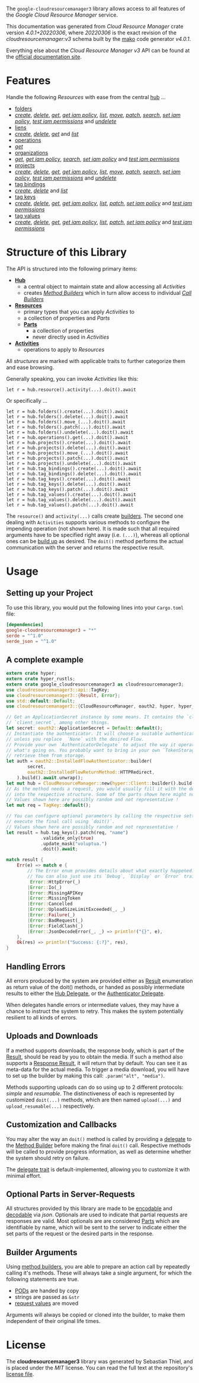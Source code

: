 <!---
DO NOT EDIT !
This file was generated automatically from 'src/generator/templates/api/README.md.mako'
DO NOT EDIT !
-->
The `google-cloudresourcemanager3` library allows access to all features of the *Google Cloud Resource Manager* service.

This documentation was generated from *Cloud Resource Manager* crate version *4.0.1+20220306*, where *20220306* is the exact revision of the *cloudresourcemanager:v3* schema built by the [mako](http://www.makotemplates.org/) code generator *v4.0.1*.

Everything else about the *Cloud Resource Manager* *v3* API can be found at the
[official documentation site](https://cloud.google.com/resource-manager).
# Features

Handle the following *Resources* with ease from the central [hub](https://docs.rs/google-cloudresourcemanager3/4.0.1+20220306/google_cloudresourcemanager3/CloudResourceManager) ... 

* [folders](https://docs.rs/google-cloudresourcemanager3/4.0.1+20220306/google_cloudresourcemanager3/api::Folder)
 * [*create*](https://docs.rs/google-cloudresourcemanager3/4.0.1+20220306/google_cloudresourcemanager3/api::FolderCreateCall), [*delete*](https://docs.rs/google-cloudresourcemanager3/4.0.1+20220306/google_cloudresourcemanager3/api::FolderDeleteCall), [*get*](https://docs.rs/google-cloudresourcemanager3/4.0.1+20220306/google_cloudresourcemanager3/api::FolderGetCall), [*get iam policy*](https://docs.rs/google-cloudresourcemanager3/4.0.1+20220306/google_cloudresourcemanager3/api::FolderGetIamPolicyCall), [*list*](https://docs.rs/google-cloudresourcemanager3/4.0.1+20220306/google_cloudresourcemanager3/api::FolderListCall), [*move*](https://docs.rs/google-cloudresourcemanager3/4.0.1+20220306/google_cloudresourcemanager3/api::FolderMoveCall), [*patch*](https://docs.rs/google-cloudresourcemanager3/4.0.1+20220306/google_cloudresourcemanager3/api::FolderPatchCall), [*search*](https://docs.rs/google-cloudresourcemanager3/4.0.1+20220306/google_cloudresourcemanager3/api::FolderSearchCall), [*set iam policy*](https://docs.rs/google-cloudresourcemanager3/4.0.1+20220306/google_cloudresourcemanager3/api::FolderSetIamPolicyCall), [*test iam permissions*](https://docs.rs/google-cloudresourcemanager3/4.0.1+20220306/google_cloudresourcemanager3/api::FolderTestIamPermissionCall) and [*undelete*](https://docs.rs/google-cloudresourcemanager3/4.0.1+20220306/google_cloudresourcemanager3/api::FolderUndeleteCall)
* [liens](https://docs.rs/google-cloudresourcemanager3/4.0.1+20220306/google_cloudresourcemanager3/api::Lien)
 * [*create*](https://docs.rs/google-cloudresourcemanager3/4.0.1+20220306/google_cloudresourcemanager3/api::LienCreateCall), [*delete*](https://docs.rs/google-cloudresourcemanager3/4.0.1+20220306/google_cloudresourcemanager3/api::LienDeleteCall), [*get*](https://docs.rs/google-cloudresourcemanager3/4.0.1+20220306/google_cloudresourcemanager3/api::LienGetCall) and [*list*](https://docs.rs/google-cloudresourcemanager3/4.0.1+20220306/google_cloudresourcemanager3/api::LienListCall)
* [operations](https://docs.rs/google-cloudresourcemanager3/4.0.1+20220306/google_cloudresourcemanager3/api::Operation)
 * [*get*](https://docs.rs/google-cloudresourcemanager3/4.0.1+20220306/google_cloudresourcemanager3/api::OperationGetCall)
* [organizations](https://docs.rs/google-cloudresourcemanager3/4.0.1+20220306/google_cloudresourcemanager3/api::Organization)
 * [*get*](https://docs.rs/google-cloudresourcemanager3/4.0.1+20220306/google_cloudresourcemanager3/api::OrganizationGetCall), [*get iam policy*](https://docs.rs/google-cloudresourcemanager3/4.0.1+20220306/google_cloudresourcemanager3/api::OrganizationGetIamPolicyCall), [*search*](https://docs.rs/google-cloudresourcemanager3/4.0.1+20220306/google_cloudresourcemanager3/api::OrganizationSearchCall), [*set iam policy*](https://docs.rs/google-cloudresourcemanager3/4.0.1+20220306/google_cloudresourcemanager3/api::OrganizationSetIamPolicyCall) and [*test iam permissions*](https://docs.rs/google-cloudresourcemanager3/4.0.1+20220306/google_cloudresourcemanager3/api::OrganizationTestIamPermissionCall)
* [projects](https://docs.rs/google-cloudresourcemanager3/4.0.1+20220306/google_cloudresourcemanager3/api::Project)
 * [*create*](https://docs.rs/google-cloudresourcemanager3/4.0.1+20220306/google_cloudresourcemanager3/api::ProjectCreateCall), [*delete*](https://docs.rs/google-cloudresourcemanager3/4.0.1+20220306/google_cloudresourcemanager3/api::ProjectDeleteCall), [*get*](https://docs.rs/google-cloudresourcemanager3/4.0.1+20220306/google_cloudresourcemanager3/api::ProjectGetCall), [*get iam policy*](https://docs.rs/google-cloudresourcemanager3/4.0.1+20220306/google_cloudresourcemanager3/api::ProjectGetIamPolicyCall), [*list*](https://docs.rs/google-cloudresourcemanager3/4.0.1+20220306/google_cloudresourcemanager3/api::ProjectListCall), [*move*](https://docs.rs/google-cloudresourcemanager3/4.0.1+20220306/google_cloudresourcemanager3/api::ProjectMoveCall), [*patch*](https://docs.rs/google-cloudresourcemanager3/4.0.1+20220306/google_cloudresourcemanager3/api::ProjectPatchCall), [*search*](https://docs.rs/google-cloudresourcemanager3/4.0.1+20220306/google_cloudresourcemanager3/api::ProjectSearchCall), [*set iam policy*](https://docs.rs/google-cloudresourcemanager3/4.0.1+20220306/google_cloudresourcemanager3/api::ProjectSetIamPolicyCall), [*test iam permissions*](https://docs.rs/google-cloudresourcemanager3/4.0.1+20220306/google_cloudresourcemanager3/api::ProjectTestIamPermissionCall) and [*undelete*](https://docs.rs/google-cloudresourcemanager3/4.0.1+20220306/google_cloudresourcemanager3/api::ProjectUndeleteCall)
* [tag bindings](https://docs.rs/google-cloudresourcemanager3/4.0.1+20220306/google_cloudresourcemanager3/api::TagBinding)
 * [*create*](https://docs.rs/google-cloudresourcemanager3/4.0.1+20220306/google_cloudresourcemanager3/api::TagBindingCreateCall), [*delete*](https://docs.rs/google-cloudresourcemanager3/4.0.1+20220306/google_cloudresourcemanager3/api::TagBindingDeleteCall) and [*list*](https://docs.rs/google-cloudresourcemanager3/4.0.1+20220306/google_cloudresourcemanager3/api::TagBindingListCall)
* [tag keys](https://docs.rs/google-cloudresourcemanager3/4.0.1+20220306/google_cloudresourcemanager3/api::TagKey)
 * [*create*](https://docs.rs/google-cloudresourcemanager3/4.0.1+20220306/google_cloudresourcemanager3/api::TagKeyCreateCall), [*delete*](https://docs.rs/google-cloudresourcemanager3/4.0.1+20220306/google_cloudresourcemanager3/api::TagKeyDeleteCall), [*get*](https://docs.rs/google-cloudresourcemanager3/4.0.1+20220306/google_cloudresourcemanager3/api::TagKeyGetCall), [*get iam policy*](https://docs.rs/google-cloudresourcemanager3/4.0.1+20220306/google_cloudresourcemanager3/api::TagKeyGetIamPolicyCall), [*list*](https://docs.rs/google-cloudresourcemanager3/4.0.1+20220306/google_cloudresourcemanager3/api::TagKeyListCall), [*patch*](https://docs.rs/google-cloudresourcemanager3/4.0.1+20220306/google_cloudresourcemanager3/api::TagKeyPatchCall), [*set iam policy*](https://docs.rs/google-cloudresourcemanager3/4.0.1+20220306/google_cloudresourcemanager3/api::TagKeySetIamPolicyCall) and [*test iam permissions*](https://docs.rs/google-cloudresourcemanager3/4.0.1+20220306/google_cloudresourcemanager3/api::TagKeyTestIamPermissionCall)
* [tag values](https://docs.rs/google-cloudresourcemanager3/4.0.1+20220306/google_cloudresourcemanager3/api::TagValue)
 * [*create*](https://docs.rs/google-cloudresourcemanager3/4.0.1+20220306/google_cloudresourcemanager3/api::TagValueCreateCall), [*delete*](https://docs.rs/google-cloudresourcemanager3/4.0.1+20220306/google_cloudresourcemanager3/api::TagValueDeleteCall), [*get*](https://docs.rs/google-cloudresourcemanager3/4.0.1+20220306/google_cloudresourcemanager3/api::TagValueGetCall), [*get iam policy*](https://docs.rs/google-cloudresourcemanager3/4.0.1+20220306/google_cloudresourcemanager3/api::TagValueGetIamPolicyCall), [*list*](https://docs.rs/google-cloudresourcemanager3/4.0.1+20220306/google_cloudresourcemanager3/api::TagValueListCall), [*patch*](https://docs.rs/google-cloudresourcemanager3/4.0.1+20220306/google_cloudresourcemanager3/api::TagValuePatchCall), [*set iam policy*](https://docs.rs/google-cloudresourcemanager3/4.0.1+20220306/google_cloudresourcemanager3/api::TagValueSetIamPolicyCall) and [*test iam permissions*](https://docs.rs/google-cloudresourcemanager3/4.0.1+20220306/google_cloudresourcemanager3/api::TagValueTestIamPermissionCall)




# Structure of this Library

The API is structured into the following primary items:

* **[Hub](https://docs.rs/google-cloudresourcemanager3/4.0.1+20220306/google_cloudresourcemanager3/CloudResourceManager)**
    * a central object to maintain state and allow accessing all *Activities*
    * creates [*Method Builders*](https://docs.rs/google-cloudresourcemanager3/4.0.1+20220306/google_cloudresourcemanager3/client::MethodsBuilder) which in turn
      allow access to individual [*Call Builders*](https://docs.rs/google-cloudresourcemanager3/4.0.1+20220306/google_cloudresourcemanager3/client::CallBuilder)
* **[Resources](https://docs.rs/google-cloudresourcemanager3/4.0.1+20220306/google_cloudresourcemanager3/client::Resource)**
    * primary types that you can apply *Activities* to
    * a collection of properties and *Parts*
    * **[Parts](https://docs.rs/google-cloudresourcemanager3/4.0.1+20220306/google_cloudresourcemanager3/client::Part)**
        * a collection of properties
        * never directly used in *Activities*
* **[Activities](https://docs.rs/google-cloudresourcemanager3/4.0.1+20220306/google_cloudresourcemanager3/client::CallBuilder)**
    * operations to apply to *Resources*

All *structures* are marked with applicable traits to further categorize them and ease browsing.

Generally speaking, you can invoke *Activities* like this:

```Rust,ignore
let r = hub.resource().activity(...).doit().await
```

Or specifically ...

```ignore
let r = hub.folders().create(...).doit().await
let r = hub.folders().delete(...).doit().await
let r = hub.folders().move_(...).doit().await
let r = hub.folders().patch(...).doit().await
let r = hub.folders().undelete(...).doit().await
let r = hub.operations().get(...).doit().await
let r = hub.projects().create(...).doit().await
let r = hub.projects().delete(...).doit().await
let r = hub.projects().move_(...).doit().await
let r = hub.projects().patch(...).doit().await
let r = hub.projects().undelete(...).doit().await
let r = hub.tag_bindings().create(...).doit().await
let r = hub.tag_bindings().delete(...).doit().await
let r = hub.tag_keys().create(...).doit().await
let r = hub.tag_keys().delete(...).doit().await
let r = hub.tag_keys().patch(...).doit().await
let r = hub.tag_values().create(...).doit().await
let r = hub.tag_values().delete(...).doit().await
let r = hub.tag_values().patch(...).doit().await
```

The `resource()` and `activity(...)` calls create [builders][builder-pattern]. The second one dealing with `Activities` 
supports various methods to configure the impending operation (not shown here). It is made such that all required arguments have to be 
specified right away (i.e. `(...)`), whereas all optional ones can be [build up][builder-pattern] as desired.
The `doit()` method performs the actual communication with the server and returns the respective result.

# Usage

## Setting up your Project

To use this library, you would put the following lines into your `Cargo.toml` file:

```toml
[dependencies]
google-cloudresourcemanager3 = "*"
serde = "^1.0"
serde_json = "^1.0"
```

## A complete example

```Rust
extern crate hyper;
extern crate hyper_rustls;
extern crate google_cloudresourcemanager3 as cloudresourcemanager3;
use cloudresourcemanager3::api::TagKey;
use cloudresourcemanager3::{Result, Error};
use std::default::Default;
use cloudresourcemanager3::{CloudResourceManager, oauth2, hyper, hyper_rustls};

// Get an ApplicationSecret instance by some means. It contains the `client_id` and 
// `client_secret`, among other things.
let secret: oauth2::ApplicationSecret = Default::default();
// Instantiate the authenticator. It will choose a suitable authentication flow for you, 
// unless you replace  `None` with the desired Flow.
// Provide your own `AuthenticatorDelegate` to adjust the way it operates and get feedback about 
// what's going on. You probably want to bring in your own `TokenStorage` to persist tokens and
// retrieve them from storage.
let auth = oauth2::InstalledFlowAuthenticator::builder(
        secret,
        oauth2::InstalledFlowReturnMethod::HTTPRedirect,
    ).build().await.unwrap();
let mut hub = CloudResourceManager::new(hyper::Client::builder().build(hyper_rustls::HttpsConnectorBuilder::new().with_native_roots().https_or_http().enable_http1().enable_http2().build()), auth);
// As the method needs a request, you would usually fill it with the desired information
// into the respective structure. Some of the parts shown here might not be applicable !
// Values shown here are possibly random and not representative !
let mut req = TagKey::default();

// You can configure optional parameters by calling the respective setters at will, and
// execute the final call using `doit()`.
// Values shown here are possibly random and not representative !
let result = hub.tag_keys().patch(req, "name")
             .validate_only(true)
             .update_mask("voluptua.")
             .doit().await;

match result {
    Err(e) => match e {
        // The Error enum provides details about what exactly happened.
        // You can also just use its `Debug`, `Display` or `Error` traits
         Error::HttpError(_)
        |Error::Io(_)
        |Error::MissingAPIKey
        |Error::MissingToken
        |Error::Cancelled
        |Error::UploadSizeLimitExceeded(_, _)
        |Error::Failure(_)
        |Error::BadRequest(_)
        |Error::FieldClash(_)
        |Error::JsonDecodeError(_, _) => println!("{}", e),
    },
    Ok(res) => println!("Success: {:?}", res),
}

```
## Handling Errors

All errors produced by the system are provided either as [Result](https://docs.rs/google-cloudresourcemanager3/4.0.1+20220306/google_cloudresourcemanager3/client::Result) enumeration as return value of
the doit() methods, or handed as possibly intermediate results to either the 
[Hub Delegate](https://docs.rs/google-cloudresourcemanager3/4.0.1+20220306/google_cloudresourcemanager3/client::Delegate), or the [Authenticator Delegate](https://docs.rs/yup-oauth2/*/yup_oauth2/trait.AuthenticatorDelegate.html).

When delegates handle errors or intermediate values, they may have a chance to instruct the system to retry. This 
makes the system potentially resilient to all kinds of errors.

## Uploads and Downloads
If a method supports downloads, the response body, which is part of the [Result](https://docs.rs/google-cloudresourcemanager3/4.0.1+20220306/google_cloudresourcemanager3/client::Result), should be
read by you to obtain the media.
If such a method also supports a [Response Result](https://docs.rs/google-cloudresourcemanager3/4.0.1+20220306/google_cloudresourcemanager3/client::ResponseResult), it will return that by default.
You can see it as meta-data for the actual media. To trigger a media download, you will have to set up the builder by making
this call: `.param("alt", "media")`.

Methods supporting uploads can do so using up to 2 different protocols: 
*simple* and *resumable*. The distinctiveness of each is represented by customized 
`doit(...)` methods, which are then named `upload(...)` and `upload_resumable(...)` respectively.

## Customization and Callbacks

You may alter the way an `doit()` method is called by providing a [delegate](https://docs.rs/google-cloudresourcemanager3/4.0.1+20220306/google_cloudresourcemanager3/client::Delegate) to the 
[Method Builder](https://docs.rs/google-cloudresourcemanager3/4.0.1+20220306/google_cloudresourcemanager3/client::CallBuilder) before making the final `doit()` call. 
Respective methods will be called to provide progress information, as well as determine whether the system should 
retry on failure.

The [delegate trait](https://docs.rs/google-cloudresourcemanager3/4.0.1+20220306/google_cloudresourcemanager3/client::Delegate) is default-implemented, allowing you to customize it with minimal effort.

## Optional Parts in Server-Requests

All structures provided by this library are made to be [encodable](https://docs.rs/google-cloudresourcemanager3/4.0.1+20220306/google_cloudresourcemanager3/client::RequestValue) and 
[decodable](https://docs.rs/google-cloudresourcemanager3/4.0.1+20220306/google_cloudresourcemanager3/client::ResponseResult) via *json*. Optionals are used to indicate that partial requests are responses 
are valid.
Most optionals are are considered [Parts](https://docs.rs/google-cloudresourcemanager3/4.0.1+20220306/google_cloudresourcemanager3/client::Part) which are identifiable by name, which will be sent to 
the server to indicate either the set parts of the request or the desired parts in the response.

## Builder Arguments

Using [method builders](https://docs.rs/google-cloudresourcemanager3/4.0.1+20220306/google_cloudresourcemanager3/client::CallBuilder), you are able to prepare an action call by repeatedly calling it's methods.
These will always take a single argument, for which the following statements are true.

* [PODs][wiki-pod] are handed by copy
* strings are passed as `&str`
* [request values](https://docs.rs/google-cloudresourcemanager3/4.0.1+20220306/google_cloudresourcemanager3/client::RequestValue) are moved

Arguments will always be copied or cloned into the builder, to make them independent of their original life times.

[wiki-pod]: http://en.wikipedia.org/wiki/Plain_old_data_structure
[builder-pattern]: http://en.wikipedia.org/wiki/Builder_pattern
[google-go-api]: https://github.com/google/google-api-go-client

# License
The **cloudresourcemanager3** library was generated by Sebastian Thiel, and is placed 
under the *MIT* license.
You can read the full text at the repository's [license file][repo-license].

[repo-license]: https://github.com/Byron/google-apis-rsblob/main/LICENSE.md

